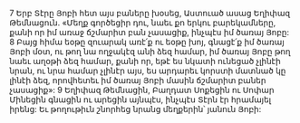 7 Երբ Տէրը Յոբի հետ այս բաները խօսեց, Աստուած ասաց Եղիփազ Թեմնացուն.
«Մեղք գործեցիր դու, նաեւ քո երկու բարեկամները,
քանի որ իմ առաջ ճշմարիտ բան չասացիք,
ինչպէս իմ ծառայ Յոբը:
8 Բայց հիմա եօթը զուարակ առէ՛ք ու եօթը խոյ,
գնացէ՛ք իմ ծառայ Յոբի մօտ,
ու թող նա ողջակէզ անի ձեզ համար,
իմ ծառայ Յոբը թող նաեւ աղօթի ձեզ համար,
քանի որ, եթէ ես նկատի ունեցած չլինէի նրան,
ու նրա համար չլինէր այս,
ես արդարեւ կորստի մատնած կը լինէի ձեզ,
որովհետեւ իմ ծառայ Յոբի մասին ճշմարիտ բաներ չասացիք»:
9 Եղիփազ Թեմնացին, Բաղդատ Սոքեցին ու Սոփար Մինեցին գնացին ու արեցին այնպէս, ինչպէս Տէրն էր հրամայել իրենց: Եւ թողութիւն շնորհեց նրանց մեղքերին՝ յանուն Յոբի:
